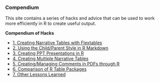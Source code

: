 ### Compendium

This site contains a series of hacks and advice that can be used to work more efficiently in R to create useful output.

<nav aria-label="deliverables">
  <b>Compendium of Hacks </b>
  <ul>
    <li><a href="1_narrative_tables.html">1.	Creating Narrative Tables with Flextables</a></li> 
    <li><a href="2_child_parent.html">2.	Using the Child/Parent Style in R Markdown</a></li> 
    <li><a href="3_ppt.html">3.	Creating PPT Presentations in R</a></li>     
    <li><a href="4_multiple_narrative_tables.html">4.	Creating Multiple Narrative Tables</a></li> 
    <li><a href="5_pdf_comments.html">5.	Creating/Managing Comments in PDFs through R</a></li> 
    <li><a href="6_table_package_comparisons.html">6.	Comparison of R Table Packages</a></li> 
    <li><a href="7_other_lessons.html">7.	Other Lessons Learned</a></li> 
  </ul>
</nav> 
